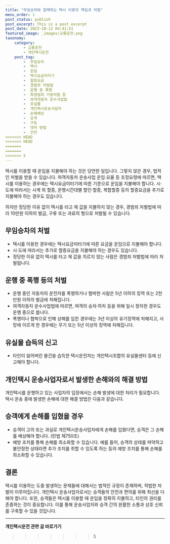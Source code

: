 ```yaml
---
title: "무임승차와 함께하는 택시 이용의 책임과 처벌"
menu_order: 1
post_status: publish
post_excerpt: This is a post excerpt
post_date: 2023-10-12 04:41:51
featured_image: _images/교통운전.png
taxonomy:
    category:
        - 교통운전
        - 개인택시운전
    post_tag:
        -  무임승차
        -  택시
        -  운임
        -  택시요금미터기
        -  할증요금
        -  경범죄 처벌법
        -  운행 중 폭행
        -  특정범죄 가중처벌 등
        -  여객자동차 운수사업법
        -  유실물
        -  개인택시운송사업자
        -  손해배상
        -  승객
        -  구토
        -  대처 방법
        -  안전
<<<<<<< HEAD
<<<<<<< HEAD
=======
=======
>>>>>>> 5
---
```




택시를 이용할 때 운임을 지불해야 하는 것은 당연한 일입니다. 그렇지 않은 경우, 법적인 처벌을 받을 수 있습니다. 여객자동차 운송사업 운임·요율 등 조정요령에 따르면, 택시를 이용하는 경우에는 택시요금미터기에 따른 기준으로 운임을 지불해야 합니다. 시·도에 따라서는 시계 외 할증, 운행시간대별 할인·할증, 복합할증 등의 할증요금을 추가로 지불해야 하는 경우도 있습니다.

하지만 정당한 이유 없이 택시를 타고 제 값을 지불하지 않는 경우, 경범죄 처벌법에 따라 10만원 이하의 벌금, 구류 또는 과료의 형으로 처벌될 수 있습니다.

## 무임승차의 처벌

- 택시를 이용한 경우에는 택시요금미터기에 따른 요금을 운임으로 지불해야 합니다.
- 시·도에 따라서는 추가로 할증요금을 지불해야 하는 경우도 있습니다.
- 정당한 이유 없이 택시를 타고 제 값을 치르지 않는 사람은 경범죄 처벌법에 따라 처벌됩니다.

## 운행 중 폭행 등의 처벌

- 운행 중인 자동차의 운전자를 폭행하거나 협박한 사람은 5년 이하의 징역 또는 2천만원 이하의 벌금에 처해집니다.
- 여객자동차 운수사업법에 따르면, 여객의 승차·하차 등을 위해 일시 정차한 경우도 운행 중으로 봅니다.
- 폭행이나 협박으로 인해 상해를 입힌 경우에는 3년 이상의 유기징역에 처해지고, 사망에 이르게 한 경우에는 무기 또는 5년 이상의 징역에 처해집니다.

## 유실물 습득의 신고

- 타인이 잃어버린 물건을 습득한 택시운전자는 개인택시조합의 유실물센터 등에 신고해야 합니다.

## 개인택시 운송사업자로서 발생한 손해와의 해결 방법

개인택시를 운행하고 있는 사업자의 입장에서는 손해 발생에 대한 처리가 필요합니다. 택시 운송 중에 발생한 손해에 대한 해결 방법은 다음과 같습니다.

## 승객에게 손해를 입혔을 경우

- 승객이 고의 또는 과실로 개인택시운송사업자에게 손해를 입혔다면, 승객은 그 손해를 배상해야 합니다. (민법 제750조)
- 예방 조치를 통해 손해를 최소화할 수 있습니다. 예를 들어, 승객의 상태를 파악하고 불안정한 상태라면 추가 조치를 취할 수 있도록 하는 등의 예방 조치를 통해 손해를 최소화할 수 있습니다.

## 결론

택시를 이용하는 도중 발생하는 문제들에 대해서는 법적인 규정이 존재하며, 적법한 처벌이 이루어집니다. 개인택시 운송사업자로서는 승객들의 안전과 편의를 위해 최선을 다해야 합니다. 또한, 승객들은 택시를 이용할 때 운임을 정확히 지불하고, 타인의 권리를 존중하는 것이 중요합니다. 이를 통해 운송사업자와 승객 간의 원활한 소통과 상호 신뢰를 구축할 수 있을 것입니다.




<!-- wp:separator -->
<hr class="wp-block-separator has-alpha-channel-opacity"/>
<!-- /wp:separator -->

<!-- wp:group {"backgroundColor":"base","layout":{"type":"constrained"}} -->
<div class="wp-block-group has-base-background-color has-background"><!-- wp:paragraph {"align":"center","fontSize":"large"} -->
<p class="has-text-align-center has-large-font-size"><strong>개인택시운전 관련 글 바로가기</strong></p>
<!-- /wp:paragraph -->


<!-- wp:latest-posts
{"categories":[{"id":1441,"count":19,"description":"","link":"https://uknowlaw.com/category/%ea%b0%9c%ec%9d%b8%ed%83%9d%ec%8b%9c%ec%9a%b4%ec%a0%84/","name":"개인택시운전","slug":"개인택시운전","taxonomy":"category","parent":0,"meta":[],"_links":{"self":[{"href":"https://uknowlaw.com/wp-json/wp/v2/categories/1441"}],"collection":[{"href":"https://uknowlaw.com/wp-json/wp/v2/categories"}],"about":[{"href":"https://uknowlaw.com/wp-json/wp/v2/taxonomies/category"}],"wp:post_type":[{"href":"https://uknowlaw.com/wp-json/wp/v2/posts?categories=1441"}],"curies":[{"name":"wp","href":"https://api.w.org/{rel}","templated":true}]}}],"postsToShow":100,"excerptLength":28,"postLayout":"grid","columns":2,"featuredImageAlign":"left","featuredImageSizeSlug":"large","fontSize":"medium"} /--></div>
<!-- /wp:group -->
>>>>>>> 5
